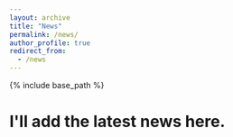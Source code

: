 ```yaml
---
layout: archive
title: "News"
permalink: /news/
author_profile: true
redirect_from:
  - /news
---
```


{% include base_path %}

# I'll add the latest news here.
